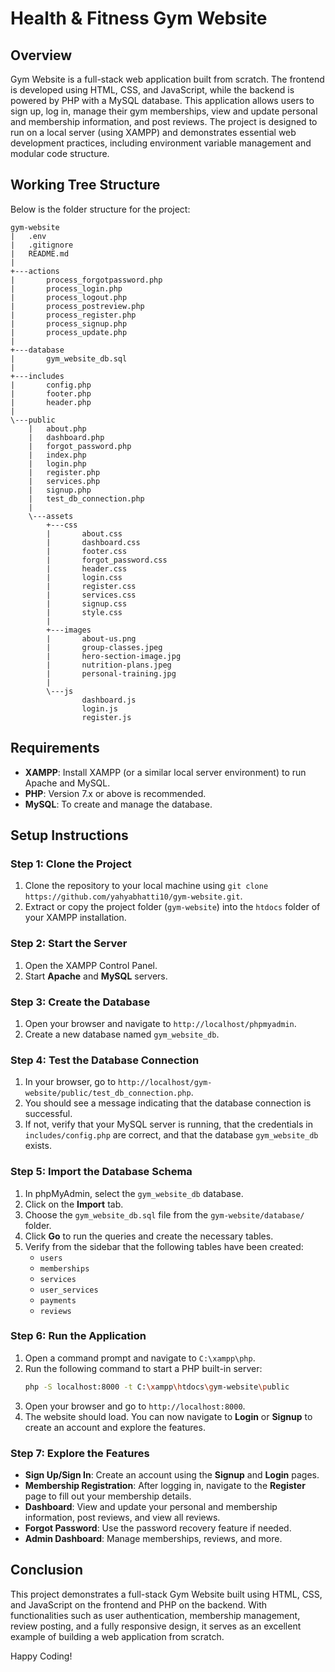 # Health & Fitness Gym Website

## Overview

Gym Website is a full-stack web application built from scratch. The frontend is developed using HTML, CSS, and JavaScript, while the backend is powered by PHP with a MySQL database. This application allows users to sign up, log in, manage their gym memberships, view and update personal and membership information, and post reviews. The project is designed to run on a local server (using XAMPP) and demonstrates essential web development practices, including environment variable management and modular code structure.

## Working Tree Structure

Below is the folder structure for the project:

```
gym-website
|   .env
|   .gitignore
|   README.md
|   
+---actions
|       process_forgotpassword.php
|       process_login.php
|       process_logout.php
|       process_postreview.php
|       process_register.php
|       process_signup.php
|       process_update.php
|       
+---database
|       gym_website_db.sql
|       
+---includes
|       config.php
|       footer.php
|       header.php
|       
\---public
    |   about.php
    |   dashboard.php
    |   forgot_password.php
    |   index.php
    |   login.php
    |   register.php
    |   services.php
    |   signup.php
    |   test_db_connection.php
    |   
    \---assets
        +---css
        |       about.css
        |       dashboard.css
        |       footer.css
        |       forgot_password.css
        |       header.css
        |       login.css
        |       register.css
        |       services.css
        |       signup.css
        |       style.css
        |       
        +---images
        |       about-us.png
        |       group-classes.jpeg
        |       hero-section-image.jpg
        |       nutrition-plans.jpeg
        |       personal-training.jpg
        |       
        \---js
                dashboard.js
                login.js
                register.js
```

## Requirements

- **XAMPP**: Install XAMPP (or a similar local server environment) to run Apache and MySQL.
- **PHP**: Version 7.x or above is recommended.
- **MySQL**: To create and manage the database.

## Setup Instructions

### Step 1: Clone the Project

1. Clone the repository to your local machine using `git clone https://github.com/yahyabhatti10/gym-website.git`.
2. Extract or copy the project folder (`gym-website`) into the `htdocs` folder of your XAMPP installation.

### Step 2: Start the Server

1. Open the XAMPP Control Panel.
2. Start **Apache** and **MySQL** servers.

### Step 3: Create the Database

1. Open your browser and navigate to `http://localhost/phpmyadmin`.
2. Create a new database named `gym_website_db`.

### Step 4: Test the Database Connection

1. In your browser, go to `http://localhost/gym-website/public/test_db_connection.php`.
2. You should see a message indicating that the database connection is successful.
3. If not, verify that your MySQL server is running, that the credentials in `includes/config.php` are correct, and that the database `gym_website_db` exists.

### Step 5: Import the Database Schema

1. In phpMyAdmin, select the `gym_website_db` database.
2. Click on the **Import** tab.
3. Choose the `gym_website_db.sql` file from the `gym-website/database/` folder.
4. Click **Go** to run the queries and create the necessary tables.
5. Verify from the sidebar that the following tables have been created:
   - `users`
   - `memberships`
   - `services`
   - `user_services`
   - `payments`
   - `reviews`

### Step 6: Run the Application

1. Open a command prompt and navigate to `C:\xampp\php`.
2. Run the following command to start a PHP built-in server:
   ```bash
   php -S localhost:8000 -t C:\xampp\htdocs\gym-website\public
   ```
3. Open your browser and go to `http://localhost:8000`.
4. The website should load. You can now navigate to **Login** or **Signup** to create an account and explore the features.

### Step 7: Explore the Features

- **Sign Up/Sign In**: Create an account using the **Signup** and **Login** pages.
- **Membership Registration**: After logging in, navigate to the **Register** page to fill out your membership details.
- **Dashboard**: View and update your personal and membership information, post reviews, and view all reviews.
- **Forgot Password**: Use the password recovery feature if needed.
- **Admin Dashboard**: Manage memberships, reviews, and more.

## Conclusion

This project demonstrates a full-stack Gym Website built using HTML, CSS, and JavaScript on the frontend and PHP on the backend. With functionalities such as user authentication, membership management, review posting, and a fully responsive design, it serves as an excellent example of building a web application from scratch.

Happy Coding!
